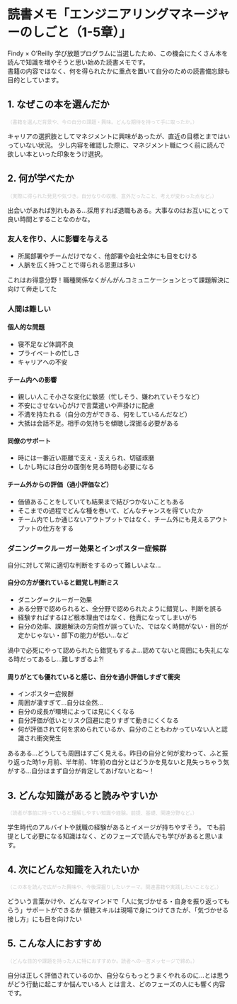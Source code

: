 # 読書メモ「エンジニアリングマネージャーのしごと（1-5章）」

Findy × O’Reilly 学び放題プログラムに当選したため、この機会にたくさん本を読んで知識を増やそうと思い始めた読書メモです。  
書籍の内容ではなく、何を得られたかに重点を置いて自分のための読書備忘録も目的としています。

## 1. なぜこの本を選んだか
<span style="font-size: 80%"><span style="color: #cccccc">（書籍を選んだ背景や、今の自分の課題・興味。どんな期待を持って手に取ったか。）</span></span>

キャリアの選択肢としてマネジメントに興味があったが、直近の目標とまではいっていない状況。
少し内容を確認した際に、マネジメント職につく前に読んで欲しい本といった印象をうけ選択。

## 2. 何が学べたか
<span style="font-size: 80%"><span style="color: #cccccc">（実際に得られた発見や気づき。自分なりの収穫、意外だったこと、考えが変わった点など。）</span></span>

<p class="r-fuki shiba">出会いがあれば別れもある...採用すれば退職もある。大事なのはお互いにとって良い時間とすることなのかな。
</p>

### 友人を作り、人に影響を与える
- 所属部署やチームだけでなく、他部署や会社全体にも目をむける
- 人脈を広く持つことで得られる恩恵は多い

<p class="r-fuki shiba">これはお得意分野！職種関係なくがんがんコミュニケーションとって課題解決に向けて奔走してた
</p>

### 人間は難しい
#### 個人的な問題
- 寝不足など体調不良
- プライベートの忙しさ
- キャリアへの不安
#### チーム内への影響
- 親しい人こそ小さな変化に敏感（忙しそう、嫌われていそうなど）
- 不安にさせない心がけで言葉遣いや声掛けに配慮
- 不満を持たれる（自分の方ができる、何をしているんだなど）
- 大抵は会話不足。相手の気持ちを傾聴し深掘る必要がある

#### 同僚のサポート
- 時には一番近い距離で支え・支えられ、切磋琢磨
- しかし時には自分の面倒を見る時間も必要になる

#### チーム外からの評価（過小評価など）
- 価値あることをしていても結果まで結びつかないこともある
- そこまでの過程でどんな種を巻いて、どんなチャンスを得ていたか
- チーム内でしか通じないアウトプットではなく、チーム外にも見えるアウトプットの仕方をする

### ダニング＝クルーガー効果とインポスター症候群
<p class="r-fuki shiba">自分に対して常に適切な判断をするのって難しいよな...</p>

#### 自分の方が優れていると錯覚し判断ミス
- ダニング＝クルーガー効果
- ある分野で認められると、全分野で認められたように錯覚し、判断を誤る
- 経験すればするほど根本理由ではなく、他責になってしまいがち
- 自分の効率、課題解決の方向性が誤っていた、ではなく時間がない・目的が定かじゃない・部下の能力が低い...など

<p class="r-fuki shiba">渦中で必死にやって認められたら錯覚もするよ...認めてないと周囲にも失礼になる時だってあるし...難しすぎるよ?!
</p>

#### 周りがとても優れていると感じ、自分を過小評価しすぎて衝突
- インポスター症候群
- 周囲が凄すぎて...自分は全然...
- 自分の成長が環境によっては見にくくなる
- 自分評価が低いとリスク回避に走りすぎて動きにくくなる
- 何が評価されて何を求められているか、自分のこともわかっていない人と認識され衝突発生

<p class="r-fuki shiba">あるある...どうしても周囲はすごく見える。昨日の自分と何が変わって、ふと振り返った時1ヶ月前、半年前、1年前の自分とはどうかを見ないと見失っちゃう気がする...自分はまず自分が肯定してあげないとね〜！
</p>

## 3. どんな知識があると読みやすいか
<span style="font-size: 80%"><span style="color: #cccccc">（読者が事前に持っていると理解しやすい知識や経験。前提、基礎、関連分野など。）</span></span>

学生時代のアルバイトや就職の経験があるとイメージが持ちやすそう。
でも前提として必要になる知識はなく、どのフェーズで読んでも学びがあると思います。

## 4. 次にどんな知識を入れたいか
<span style="font-size: 80%"><span style="color: #cccccc">（この本を読んで広がった興味や、今後深掘りしたいテーマ。関連書籍や実践したいことなど。）</span></span>

どういう言葉かけや、どんなマインドで「人に気づかせる・自身を振り返ってもらう」サポートができるか
傾聴スキルは現場で身につけてきたが、「気づかせる接し方」にも目を向けたい

## 5. こんな人におすすめ
<span style="font-size: 80%"><span style="color: #cccccc">（どんな目的や課題を持った人に特におすすめか。読者への一言メッセージで締め。）</span></span>

自分は正しく評価されているのか、自分ならもっとうまくやれるのに...とは思うがどう行動に起こすか悩んでいる人
とは言え、どのフェーズの人にも響く内容です。
